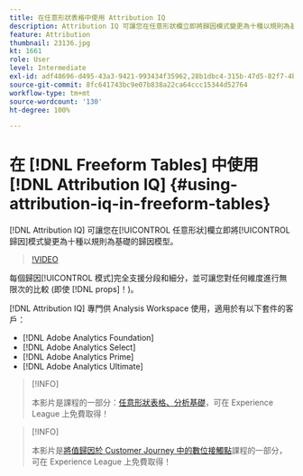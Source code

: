```yaml
---
title: 在任意形狀表格中使用 Attribution IQ
description: Attribution IQ 可讓您在任意形狀欄立即將歸因模式變更為十種以規則為基礎的歸因模型。
feature: Attribution
thumbnail: 23136.jpg
kt: 1661
role: User
level: Intermediate
exl-id: adf48696-d495-43a3-9421-993434f35962,28b1dbc4-315b-47d5-82f7-4b394ed31ad8
source-git-commit: 8fc641743bc9e07b838a22ca64ccc15344d52764
workflow-type: tm+mt
source-wordcount: '130'
ht-degree: 100%

---
```


# 在 [!DNL Freeform Tables] 中使用 [!DNL Attribution IQ] {#using-attribution-iq-in-freeform-tables}

[!DNL Attribution IQ] 可讓您在[!UICONTROL 任意形狀]欄立即將[!UICONTROL 歸因]模式變更為十種以規則為基礎的歸因模型。

>[!VIDEO](https://video.tv.adobe.com/v/23136/?quality=12&learn=on)

每個歸因[!UICONTROL 模式]完全支援分段和細分，並可讓您對任何維度進行無限次的比較 (即使 [!DNL props]！)。

[!DNL Attribution IQ] 專門供 Analysis Workspace 使用，適用於有以下套件的客戶：

* [!DNL Adobe Analytics Foundation]
* [!DNL Adobe Analytics Select]
* [!DNL Adobe Analytics Prime]
* [!DNL Adobe Analytics Ultimate]

>[!INFO]
>
> 本影片是課程的一部分：[任意形狀表格、分析基礎](https://experienceleague.adobe.com/?recommended=Analytics-U-1-2020.3)，可在 Experience League 上免費取得！

>[!INFO]
>
> 本影片是[將值歸因於 Customer Journey 中的數位接觸點](https://experienceleague.adobe.com/?recommended=Analytics-U-1-2020.2)課程的一部分，可在 Experience League 上免費取得！
